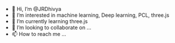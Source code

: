 - 👋 Hi, I’m @JRDhivya
- 👀 I’m interested in machine learning, Deep learning, PCL, three.js
- 🌱 I’m currently learning three.js
- 💞️ I’m looking to collaborate on ...
- 📫 How to reach me ...

<!---
JRDhivya/JRDhivya is a ✨ special ✨ repository because its `README.md` (this file) appears on your GitHub profile.
You can click the Preview link to take a look at your changes.
--->
